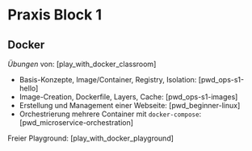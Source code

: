 Praxis Block 1
==============


Docker
------

*Übungen* von: [play_with_docker_classroom]

* Basis-Konzepte, Image/Container, Registry, Isolation: [pwd_ops-s1-hello]
* Image-Creation, Dockerfile, Layers, Cache: [pwd_ops-s1-images]
* Erstellung und Management einer Webseite: [pwd_beginner-linux]
* Orchestrierung mehrere Container mit `docker-compose`: [pwd_microservice-orchestration]

Freier Playground: [play_with_docker_playground]
